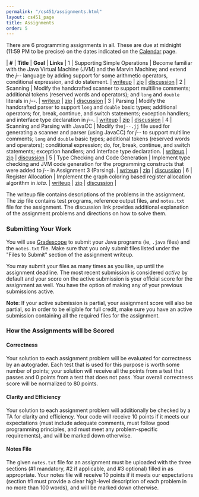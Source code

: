 ```yaml
---
permalink: "/cs451/assignments.html"
layout: cs451_page
title: Assignments
order: 5
---
```


There are 6 programming assignments in all. These are due at midnight (11:59 PM to be precise) on the dates indicated on the [Calendar](calendar.html) page.

| **#** | **Title** | **Goal** | **Links** |
1 | Supporting Simple Operations | Become familiar with the Java Virtual Machine (JVM) and the Marvin Machine; and extend the *j\-\-* language by adding support for some arithmetic operators, conditional expression, and do statement. | [writeup](https://www.cs.umb.edu/~siyer/teaching/cs451/simpleops.pdf) \| [zip](https://www.cs.umb.edu/~siyer/teaching/cs451/simpleops.zip) \| [discussion](https://www.cs.umb.edu/~siyer/teaching/cs451/simpleops_discussion.pdf) |
2 | Scanning | Modify the handcrafted scanner to support multiline comments; additional tokens (reserved words and operators); and `long` and `double` literals in *j\-\-*. | [writeup](https://www.cs.umb.edu/~siyer/teaching/cs451/scanning.pdf) \| [zip](https://www.cs.umb.edu/~siyer/teaching/cs451/scanning.zip) \| [discussion](https://www.cs.umb.edu/~siyer/teaching/cs451/scanning_discussion.pdf) |
3 | Parsing | Modify the handcrafted parser to support `long` and `double` basic types; additional operators; for, break, continue, and switch statements; exception handlers; and interface type declaration in *j\-\-*. | [writeup](https://www.cs.umb.edu/~siyer/teaching/cs451/parsing.pdf) \| [zip](https://www.cs.umb.edu/~siyer/teaching/cs451/parsing.zip) \| [discussion](https://www.cs.umb.edu/~siyer/teaching/cs451/parsing_discussion.pdf) |
4 | Scanning and Parsing with JavaCC | Modify the`j--.jj` file used for generating a scanner and parser (using JavaCC) for *j\-\-* to support multiline comments; `long` and `double` basic types; additional tokens (reserved words and operators); conditional expression; do, for, break, continue, and switch statements; exception handlers; and interface type declaration. | [writeup](https://www.cs.umb.edu/~siyer/teaching/cs451/javacc_frontend.pdf) \| [zip](https://www.cs.umb.edu/~siyer/teaching/cs451/javacc_frontend.zip) \| [discussion](https://www.cs.umb.edu/~siyer/teaching/cs451/javacc_frontend_discussion.pdf) |
5 | Type Checking and Code Generation | Implement type checking and JVM code generation for the programming constructs that were added to *j\-\-* in Assignment 3 (Parsing). | [writeup](https://www.cs.umb.edu/~siyer/teaching/cs451/codegen.pdf) \| [zip](https://www.cs.umb.edu/~siyer/teaching/cs451/codegen.zip) \| [discussion](https://www.cs.umb.edu/~siyer/teaching/cs451/codegen_discussion.pdf) |
6 | Register Allocation | Implement the graph coloring based register allocation algorithm in *iota*. | [writeup](https://www.cs.umb.edu/~siyer/teaching/cs451/register_allocation.pdf) \| [zip](https://www.cs.umb.edu/~siyer/teaching/cs451/register_allocation.zip) \| [discussion](https://www.cs.umb.edu/~siyer/teaching/cs451/register_allocation_discussion.pdf) |

The writeup file contains descriptions of the problems in the assignment. The zip file contains test programs, reference output files, and `notes.txt` file for the assignment. The discussion link provides additional explanation of the assignment problems and directions on how to solve them.

### Submitting Your Work

You will use [Gradescope](https://gradescope.com/) to submit your Java programs (ie, `.java` files) and the `notes.txt` file. Make sure that you only submit files listed under the "Files to Submit" section of the assignment writeup.

You may submit your files as many times as you like, up until the assignment deadline. The most recent submission is considered *active* by default and your score on the active submission is your official score for the assignment as well. You have the option of making any of your previous submissions active.

**Note**: If your active submission is partial, your assignment score will also be partial, so in order to be eligible for full credit, make sure you have an active submission containing all the required files for the assignment.

### How the Assignments will be Scored

#### Correctness

Your solution to each assignment problem will be evaluated for correctness by an autograder. Each test that is used for this purpose is worth some number of points; your solution will receive all the points from a test that passes and 0 points from a test that does not pass. Your overall correctness score will be normalized to 80 points.

#### Clarity and Efficiency

Your solution to each assignment problem will additionally be checked by a TA for clarity and efficiency. Your code will receive 10 points if it meets our expectations (must include adequate comments, must follow good programming principles, and must meet any problem-specific requirements), and will be marked down otherwise.

#### Notes File

The given `notes.txt` file for an assignment must be uploaded with the three sections (\#1 mandatory, \#2 if applicable, and \#3 optional) filled in as appropriate. Your notes file will receive 10 points if it meets our expectations (section \#1 must provide a clear high-level description of each problem in no more than 100 words), and will be marked down otherwise.

